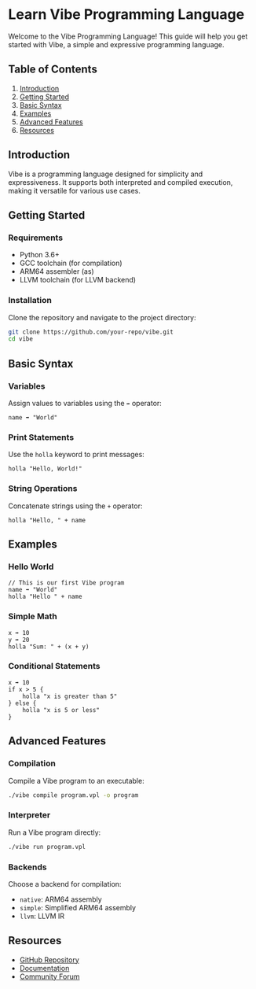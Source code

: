 # Learn Vibe Programming Language

Welcome to the Vibe Programming Language! This guide will help you get started with Vibe, a simple and expressive programming language.

## Table of Contents

1. [Introduction](#introduction)
2. [Getting Started](#getting-started)
3. [Basic Syntax](#basic-syntax)
4. [Examples](#examples)
5. [Advanced Features](#advanced-features)
6. [Resources](#resources)

## Introduction

Vibe is a programming language designed for simplicity and expressiveness. It supports both interpreted and compiled execution, making it versatile for various use cases.

## Getting Started

### Requirements

- Python 3.6+
- GCC toolchain (for compilation)
- ARM64 assembler (as)
- LLVM toolchain (for LLVM backend)

### Installation

Clone the repository and navigate to the project directory:

```bash
git clone https://github.com/your-repo/vibe.git
cd vibe
```

## Basic Syntax

### Variables

Assign values to variables using the `➡️` operator:

```vibe
name ➡️ "World"
```

### Print Statements

Use the `holla` keyword to print messages:

```vibe
holla "Hello, World!"
```

### String Operations

Concatenate strings using the `+` operator:

```vibe
holla "Hello, " + name
```

## Examples

### Hello World

```vibe
// This is our first Vibe program
name ➡️ "World"
holla "Hello " + name
```

### Simple Math

```vibe
x ➡️ 10
y ➡️ 20
holla "Sum: " + (x + y)
```

### Conditional Statements

```vibe
x ➡️ 10
if x > 5 {
    holla "x is greater than 5"
} else {
    holla "x is 5 or less"
}
```

## Advanced Features

### Compilation

Compile a Vibe program to an executable:

```bash
./vibe compile program.vpl -o program
```

### Interpreter

Run a Vibe program directly:

```bash
./vibe run program.vpl
```

### Backends

Choose a backend for compilation:

- `native`: ARM64 assembly
- `simple`: Simplified ARM64 assembly
- `llvm`: LLVM IR

## Resources

- [GitHub Repository](https://github.com/your-repo/vibe)
- [Documentation](https://your-docs-site.com/vibe)
- [Community Forum](https://forum.your-site.com/vibe)
